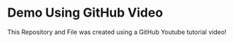 # Demo Using GitHub Video

This Repository and File was created using a GitHub Youtube tutorial video!
